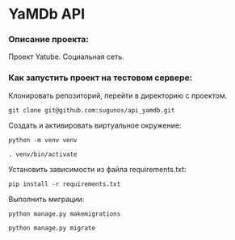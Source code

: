 # YaMDb API

### Описание проекта:

Проект Yatube. Социальная сеть.

### Как запустить проект на тестовом сервере:
Клонировать репозиторий, перейти в директорию с проектом.

```
git clone git@github.com:sugunos/api_yamdb.git
```

Cоздать и активировать виртуальное окружение:

```
python -m venv venv
```

```
. venv/bin/activate
```

Установить зависимости из файла requirements.txt:

```
pip install -r requirements.txt
```

Выполнить миграции:

```
python manage.py makemigrations
```
```
python manage.py migrate
```


